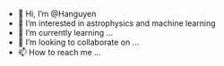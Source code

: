 - 👋 Hi, I’m @Hanguyen
- 👀 I’m interested in astrophysics and machine learning 
- 🌱 I’m currently learning ...
- 💞️ I’m looking to collaborate on ...
- 📫 How to reach me ...

<!---
Hanguyen-6715/Hanguyen-6715 is a ✨ special ✨ repository because its `README.md` (this file) appears on your GitHub profile.
You can click the Preview link to take a look at your changes.
--->
